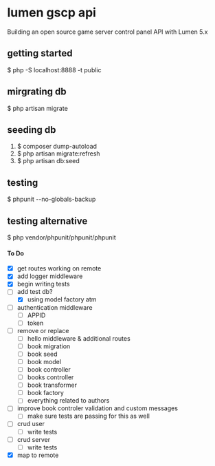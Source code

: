 # lumen gscp api
Building an open source game server control panel API with Lumen 5.x

## getting started
$ php -S localhost:8888 -t public

## mirgrating db
$ php artisan migrate

## seeding db
1. $ composer dump-autoload
2. $ php artisan migrate:refresh
3. $ php artisan db:seed

## testing
$ phpunit --no-globals-backup

## testing alternative
$ php vendor/phpunit/phpunit/phpunit

#### To Do
- [x] get routes working on remote
- [x] add logger middleware
- [x] begin writing tests
- [ ] add test db?
	- [x] using model factory atm
- [ ] authentication middleware
	- [ ] APPID
	- [ ] token
- [ ] remove or replace
	- [ ] hello middleware & additional routes
	- [ ] book migration
	- [ ] book seed
	- [ ] book model
	- [ ] book controller
	- [ ] books controller
	- [ ] book transformer
	- [ ] book factory
	- [ ] everything related to authors
- [ ] improve book controler validation and custom messages
	- [ ] make sure tests are passing for this as well
- [ ] crud user
	- [ ] write tests
- [ ] crud server
	- [ ] write tests
- [x] map to remote